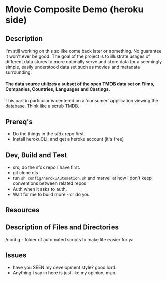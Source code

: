 # Movie Composite Demo (heroku side)
## Description

I'm still working on this so like come back later or something. No guarantee it won't ever be good. The goal of the project is to illustrate usages of different data stores to more optimally serve and store data for a seemingly simple, easily understood data set such as movies and metadata surrounding.

#### The data source utilizes a subset of the open TMDB data set on Films, Companies, Countries, Languages and Castings.

This part in particular is centered on a 'consumer' application viewing the database. Think like a scrub TMDB. 

## Prereq's
* Do the things in the sfdx repo first.
* Install herokuCLI, and get a heroku account (it's free)

## Dev, Build and Test

* srs, do the sfdx repo I have first.
* git clone dis
* run `sh config/herokuAutomation.sh` and marvel at how I don't keep conventions between related repos
* Auth when it asks to auth.
* Wait for me to build more - or do you

## Resources


## Description of Files and Directories
/config - folder of automated scripts to make life easier for ya

## Issues
* have you SEEN my development style? good lord.
* Anything I say in here is just like my opinion, man.